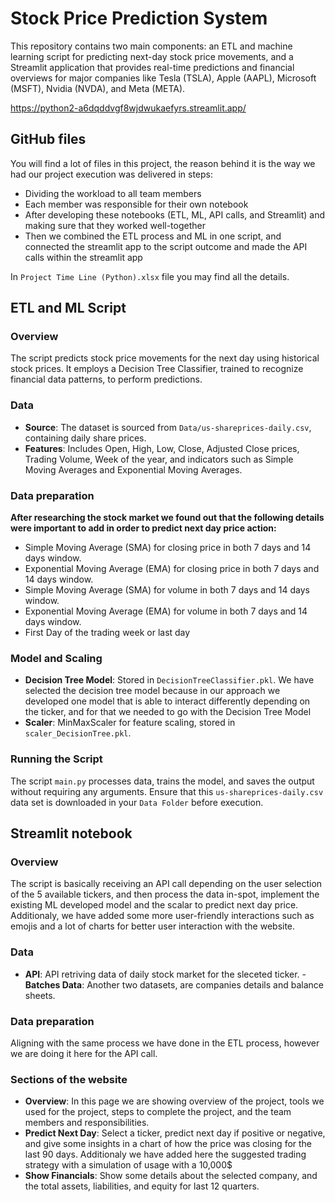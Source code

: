 # Stock Price Prediction System

This repository contains two main components: an ETL and machine learning script for predicting next-day stock price movements, and a Streamlit application that provides real-time predictions and financial overviews for major companies like Tesla (TSLA), Apple (AAPL), Microsoft (MSFT), Nvidia (NVDA), and Meta (META).

https://python2-a6dqddvgf8wjdwukaefyrs.streamlit.app/

## GitHub files
You will find a lot of files in this project, the reason behind it is the way we had our project execution was delivered in steps: 
- Dividing the workload to all team members
- Each member was responsible for their own notebook
- After developing these notebooks (ETL, ML, API calls, and Streamlit) and making sure that they worked well-together
- Then we combined the ETL process and ML in one script, and connected the streamlit app to the script outcome and made the API calls within the streamlit app

In  `Project Time Line (Python).xlsx`  file you may find all the details. 

## ETL and ML Script

### Overview

The script predicts stock price movements for the next day using historical stock prices. It employs a Decision Tree Classifier, trained to recognize financial data patterns, to perform predictions.

### Data

- **Source**: The dataset is sourced from `Data/us-shareprices-daily.csv`, containing daily share prices.
- **Features**: Includes Open, High, Low, Close, Adjusted Close prices, Trading Volume, Week of the year, and indicators such as Simple Moving Averages and Exponential Moving Averages.

### Data preparation

**After researching the stock market we found out that the following details were important to add in order to predict next day price action:**
- Simple Moving Average (SMA) for closing price in both 7 days and 14 days window.
- Exponential Moving Average (EMA) for closing price in both 7 days and 14 days window.
- Simple Moving Average (SMA) for volume in both 7 days and 14 days window.
- Exponential Moving Average (EMA) for volume in both 7 days and 14 days window.
- First Day of the trading week or last day
  
### Model and Scaling

- **Decision Tree Model**: Stored in `DecisionTreeClassifier.pkl`.
We have selected the decision tree model because in our approach we developed one model that is able to interact differently depending on the ticker, and for that we needed to go with the Decision Tree Model
- **Scaler**: MinMaxScaler for feature scaling, stored in `scaler_DecisionTree.pkl`.

### Running the Script

The script `main.py` processes data, trains the model, and saves the output without requiring any arguments. Ensure that this `us-shareprices-daily.csv` data set is downloaded in your `Data Folder` before execution.


## Streamlit notebook

### Overview

The script is basically receiving an API call depending on the user selection of the 5 available tickers, and then process the data in-spot, implement the existing ML developed model and the scalar to predict next day price. Additionaly, we have added some more user-friendly interactions such as emojis and a lot of charts for better user interaction with the website. 

### Data

- **API**: API retriving data of daily stock market for the sleceted ticker.
-**Batches Data**: Another two datasets, are companies details and balance sheets. 
  
### Data preparation

Aligning with the same process we have done in the ETL process, however we are doing it here for the API call. 
  
### Sections of the website

- **Overview**: In this page we are showing overview of the project, tools we used for the project, steps to complete the project, and the team members and responsibilities.
- **Predict Next Day**: Select a ticker, predict next day if positive or negative, and give some insights in a chart of how the price was closing for the last 90 days. Additionaly we have added here the suggested trading strategy with a simulation of usage with a 10,000$
- **Show Financials**: Show some details about the selected company, and the total assets, liabilities, and equity for last 12 quarters. 




